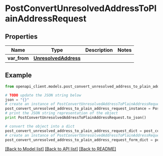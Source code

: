 # PostConvertUnresolvedAddressToPlainAddressRequest


## Properties
Name | Type | Description | Notes
------------ | ------------- | ------------- | -------------
**var_from** | [**UnresolvedAddress**](UnresolvedAddress.md) |  | 

## Example

```python
from openapi_client.models.post_convert_unresolved_address_to_plain_address_request import PostConvertUnresolvedAddressToPlainAddressRequest

# TODO update the JSON string below
json = "{}"
# create an instance of PostConvertUnresolvedAddressToPlainAddressRequest from a JSON string
post_convert_unresolved_address_to_plain_address_request_instance = PostConvertUnresolvedAddressToPlainAddressRequest.from_json(json)
# print the JSON string representation of the object
print PostConvertUnresolvedAddressToPlainAddressRequest.to_json()

# convert the object into a dict
post_convert_unresolved_address_to_plain_address_request_dict = post_convert_unresolved_address_to_plain_address_request_instance.to_dict()
# create an instance of PostConvertUnresolvedAddressToPlainAddressRequest from a dict
post_convert_unresolved_address_to_plain_address_request_form_dict = post_convert_unresolved_address_to_plain_address_request.from_dict(post_convert_unresolved_address_to_plain_address_request_dict)
```
[[Back to Model list]](../README.md#documentation-for-models) [[Back to API list]](../README.md#documentation-for-api-endpoints) [[Back to README]](../README.md)


